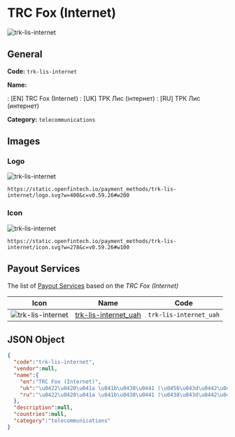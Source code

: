 
# TRC Fox (Internet) 
![trk-lis-internet](https://static.openfintech.io/payment_methods/trk-lis-internet/logo.svg?w=400&c=v0.59.26#w200)  

## General 
**Code:** `trk-lis-internet` 
 
**Name:** 
 
:	[EN] TRC Fox (Internet) 
:	[UK] ТРК Лис (інтернет) 
:	[RU] ТРК Лис (интернет) 
 
**Category:** `telecommunications` 
 

## Images 

### Logo 
![trk-lis-internet](https://static.openfintech.io/payment_methods/trk-lis-internet/logo.svg?w=400&c=v0.59.26#w200)  

```
https://static.openfintech.io/payment_methods/trk-lis-internet/logo.svg?w=400&c=v0.59.26#w200
```  

### Icon 
![trk-lis-internet](https://static.openfintech.io/payment_methods/trk-lis-internet/icon.svg?w=278&c=v0.59.26#w100)  

```
https://static.openfintech.io/payment_methods/trk-lis-internet/icon.svg?w=278&c=v0.59.26#w100
```  

## Payout Services 
 
The list of [Payout Services](/payout-services/) based on the _TRC Fox (Internet)_ 

|Icon|Name|Code| 
|:---:|:---:|:---:| 
|![trk-lis-internet](https://static.openfintech.io/payout_methods/trk-lis-internet/icon.svg?w=278&c=v0.59.26#w40) |[trk-lis-internet_uah](/payout-services/trk-lis-internet_uah/)|`trk-lis-internet_uah`| 
 

## JSON Object 

```json
{
  "code":"trk-lis-internet",
  "vendor":null,
  "name":{
    "en":"TRC Fox (Internet)",
    "uk":"\u0422\u0420\u041a \u041b\u0438\u0441 (\u0456\u043d\u0442\u0435\u0440\u043d\u0435\u0442)",
    "ru":"\u0422\u0420\u041a \u041b\u0438\u0441 (\u0438\u043d\u0442\u0435\u0440\u043d\u0435\u0442)"
  },
  "description":null,
  "countries":null,
  "category":"telecommunications"
}
```  
